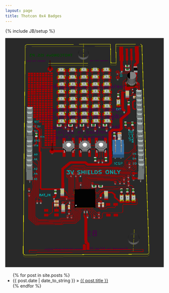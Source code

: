 ```yaml
---
layout: page
title: Thotcon 0x4 Badges
---
```

{% include JB/setup %}

![Badge Rendering](badge.png "Badge Rendering")

<ul class="posts">
  {% for post in site.posts %}
    <li><span>{{ post.date | date_to_string }}</span> &raquo; <a href="{{ BASE_PATH }}{{ post.url }}">{{ post.title }}</a></li>
  {% endfor %}
</ul>


